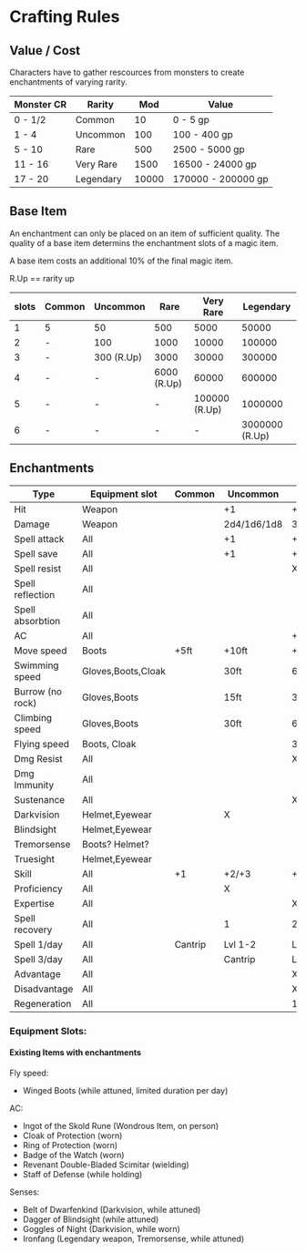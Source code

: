 # Crafting Rules

## Value / Cost

Characters have to gather rescources from monsters to create enchantments of varying rarity.

| Monster CR	| Rarity	  | Mod 	| Value			        	|
| ---		      | ---		    | ---  	| ---			          	|
| 0 - 1/2   	| Common  	| 10	  | 0 - 5 gp			      |
| 1 - 4		    | Uncommon	| 100  	| 100 - 400 gp		    |
| 5 - 10	    | Rare		  | 500	  | 2500 - 5000 gp	    |
| 11 - 16	    | Very Rare	| 1500	| 16500 - 24000 gp	  |
| 17 - 20	    | Legendary	| 10000	| 170000 - 200000 gp	|

## Base Item

An enchantment can only be placed on an item of sufficient quality. The quality of a base item determins the enchantment slots of a magic item.

A base item costs an additional 10% of the final magic item.

R.Up == rarity up

|  slots   |  Common  |  Uncommon    |  Rare        |  Very Rare     |  Legendary       |
|  ---     |  ---     |  ---         |  ---         |  ---           |  ---             |
|    1     |    5     |    50        |   500        |    5000        |     50000        |
|    2     |    -     |   100        |  1000        |   10000        |    100000        |
|    3     |    -     |   300 (R.Up) |  3000        |   30000        |    300000        |
|    4     |    -     |     -        |  6000 (R.Up) |   60000        |    600000        |
|    5     |    -     |     -        |   -          |  100000 (R.Up) |   1000000        |
|    6     |    -     |     -        |   -          |    -           |   3000000 (R.Up) |

## Enchantments 

| Type 				      | Equipment slot 	  	| Common	| Uncommon	| Rare		            | Very Rare	          | Legendary	          |
| ---				        | ---					        | ---		  | ---		    | ---		              | ---		              | ---		              |
| Hit 				      | Weapon				      |			    | +1		    | +2		              | +3		              | +4	              	|	
| Damage			      | Weapon			    	  | 		  	|2d4/1d6/1d8|3d4/2d6/2d8/1d10/1d12|4d4/3d6/3d8/2d10/2d12|5d4/4d6/4d8/3d10/3d12|
| Spell attack		  | All				        	|			    | +1		    | +2		              | +3 		              | +4		              |
| Spell save		    | All				        	|			    | +1		    | +2		              | +3 	              	| +4		              |
| Spell resist		  | All				        	|			    | 		    	| X			              | 		              	|			                |
| Spell reflection	| All				        	|			    | 			    |			                | X			              |		                	|
| Spell absorbtion	| All				        	|			    | 			    |			                | 			              | X			              |
| AC				        | All				        	|		    	| 			    | +1	              	| +2		              | +3		              |
| Move speed		    | Boots					      | +5ft		| +10ft		  | +15ft	            	| 			              |			                |
| Swimming speed 	  | Gloves,Boots,Cloak	| 		  	| 30ft		  | 60ft		            | 			              |			                |
| Burrow (no rock)	| Gloves,Boots			  |			    | 15ft		  | 30ft		            | 		              	|         			      |
| Climbing speed	  | Gloves,Boots			  |			    | 30ft		  | 60ft		            | 		              	|		                	|
| Flying speed		  | Boots, Cloak		  	|			    | 			    | 30ft		            | 60ft		            |			                |
| Dmg Resist		    | All					        |			    | 		    	| X			              | 			              |			                |
| Dmg Immunity		  | All					        |			    | 			    | 			              | X			              |			                |
| Sustenance		    | All					        |			    | 			    | X			              | 			              | 		              	|
| Darkvision		    | Helmet,Eyewear	  	|			    | X			    | 			              | 			              |		                	|
| Blindsight		    | Helmet,Eyewear		  |			    | 			    | 			              | X		              	|			                |
| Tremorsense		    | Boots? Helmet?		  |		    	| 			    | 			              | X		              	|		                	|
| Truesight			    | Helmet,Eyewear		  |		    	| 			    | 			              | 		              	| X		              	|
| Skill				      | All					        | +1		  | +2/+3		  | +4/+5		            | 		                | 	                	|
| Proficiency		    | All					        |			    | X			    | 			              | 			              |			                |
| Expertise			    | All					        |		    	| 			    | X			              | 		              	|			                |
| Spell recovery	  | All					        |			    | 1			    | 2			              | 3	                  | 4		              	|
| Spell	1/day		    | All					        | Cantrip	| Lvl 1-2	  | Lvl 3-4	            | Lvl 5-6	            | Lvl 7-8	            |
| Spell	3/day		    | All					        | 			  | Cantrip	  | Lvl 1-2	            | Lvl 3-4	            | Lvl 5-6	            |
| Advantage		      | All					        |			    | 		  	  | 	X		              | 			              |		                	|
| Disadvantage		  | All					        |		    	| 			    | 	X	              	| 			              |			                |
| Regeneration		  | All					        |			    | 			    | 	1d6/10min		      | 	2d6/10min		      |			                |

### Equipment Slots:

#### Existing Items with enchantments

Fly speed:
- Winged Boots (while attuned, limited duration per day)

AC:
- Ingot of the Skold Rune (Wondrous Item, on person)
- Cloak of Protection (worn)
- Ring of Protection (worn)
- Badge of the Watch (worn)
- Revenant Double-Bladed Scimitar (wielding)
- Staff of Defense (while holding)

Senses:
- Belt of Dwarfenkind (Darkvision, while attuned)
- Dagger of Blindsight (while attuned)
- Goggles of Night (Darkvision, while worn)
- Ironfang (Legendary weapon, Tremorsense, while attuned)

